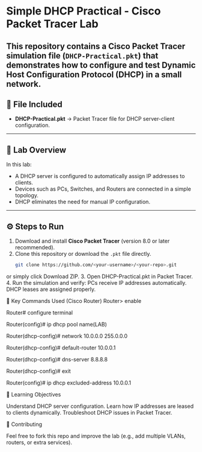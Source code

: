 # Simple DHCP Practical - Cisco Packet Tracer Lab
This repository contains a Cisco Packet Tracer simulation file (`DHCP-Practical.pkt`) that demonstrates how to configure and test **Dynamic Host Configuration Protocol (DHCP)** in a small network.
---
## 📂 File Included
- **DHCP-Practical.pkt** → Packet Tracer file for DHCP server-client configuration.
---
## 📝 Lab Overview
In this lab:
- A DHCP server is configured to automatically assign IP addresses to clients.
- Devices such as PCs, Switches, and Routers are connected in a simple topology.
- DHCP eliminates the need for manual IP configuration.
---
## ⚙️ Steps to Run
1. Download and install **Cisco Packet Tracer** (version 8.0 or later recommended).
2. Clone this repository or download the `.pkt` file directly.
   ```bash
   git clone https://github.com/<your-username>/<your-repo>.git
or simply click Download ZIP.
3. Open DHCP-Practical.pkt in Packet Tracer.
4. Run the simulation and verify:
PCs receive IP addresses automatically.
DHCP leases are assigned properly.

🔧 Key Commands Used (Cisco Router)
Router> enable

Router# configure terminal

Router(config)# ip dhcp pool name(LAB) 

Router(dhcp-config)# network 10.0.0.0 255.0.0.0

Router(dhcp-config)# default-router 10.0.0.1

Router(dhcp-config)# dns-server 8.8.8.8

Router(dhcp-config)# exit

Router(config)# ip dhcp excluded-address 10.0.0.1

📖 Learning Objectives

Understand DHCP server configuration.
Learn how IP addresses are leased to clients dynamically.
Troubleshoot DHCP issues in Packet Tracer.

🤝 Contributing

Feel free to fork this repo and improve the lab (e.g., add multiple VLANs, routers, or extra services).
